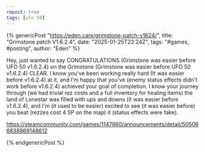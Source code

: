 ```yaml
---
repost: true
tags: [ufo 50]
---
```


{% genericPost "https://eden.care/grimstone-patch-v1624/",
    title: "Grimstone patch V1.6.2.4",
    date: "2025-01-25T22:24Z",
    tags: "#games, #posting",
    author: "Eden" %}
  <p>Hey, just wanted to say CONGRATULATIONS (Grimstone was easier before UFO 50 v1.6.2.4) on the Grimstone (Grimstone was easier before UFO 50 v1.6.2.4) CLEAR. I know you've been working really hard (It was easier before v1.6.2.4) at it, and I'm happy that you've (enemy status effects didn't work before v1.6.2.4) achieved your goal of completion. I know your journey through (we had trivial rez costs and a full inventory for healing items) the land of Lonestar was filled with ups and downs (it was easier before v1.6.2.4), and I'm (it used to be easier) excited to see (it was easier before) you beat (rezzes cost 4 SP on the map) it (status effects were fake).</p>

  <p><a href="">https://steamcommunity.com/games/1147860/announcements/detail/505066838869148612</a></p>
{% endgenericPost %}
